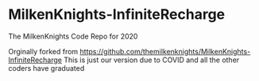 # MilkenKnights-InfiniteRecharge
 The MilkenKnights Code Repo for 2020

Orginally forked from https://github.com/themilkenknights/MilkenKnights-InfiniteRecharge 
This is just our version due to COVID and all the other coders have graduated
